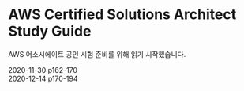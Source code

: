 # AWS Certified Solutions Architect Study Guide  
AWS 어소시에이트 공인 시험 준비를 위해 읽기 시작했습니다.  

2020-11-30 p162-170  
2020-12-14 p170-194

